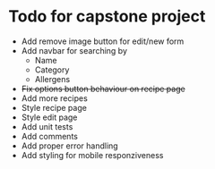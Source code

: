 # Todo for capstone project

* Add remove image button for edit/new form
* Add navbar for searching by
    - Name
    - Category
    - Allergens
* ~~Fix options button behaviour on recipe page~~
* Add more recipes
* Style recipe page
* Style edit page
* Add unit tests
* Add comments
* Add proper error handling
* Add styling for mobile responziveness
